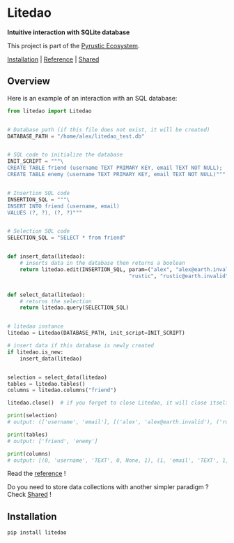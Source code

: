 <!-- Intro Text -->
# Litedao
<b> Intuitive interaction with SQLite database </b>

This project is part of the [Pyrustic Ecosystem](https://pyrustic.github.io).

[Installation](#installation) | [Reference](https://github.com/pyrustic/litedao/tree/master/docs/reference#readme) | [Shared](https://github.com/pyrustic/shared)


## Overview
Here is an example of an interaction with an SQL database:

```python
from litedao import Litedao


# Database path (if this file does not exist, it will be created)
DATABASE_PATH = "/home/alex/litedao_test.db"


# SQL code to initialize the database
INIT_SCRIPT = """\
CREATE TABLE friend (username TEXT PRIMARY KEY, email TEXT NOT NULL);
CREATE TABLE enemy (username TEXT PRIMARY KEY, email TEXT NOT NULL)"""


# Insertion SQL code
INSERTION_SQL = """\
INSERT INTO friend (username, email)
VALUES (?, ?), (?, ?)"""


# Selection SQL code
SELECTION_SQL = "SELECT * from friend"


def insert_data(litedao):
    # inserts data in the database then returns a boolean
    return litedao.edit(INSERTION_SQL, param=("alex", "alex@earth.invalid",
                                       "rustic", "rustic@earth.invalid"))


def select_data(litedao):
    # returns the selection
    return litedao.query(SELECTION_SQL)


# litedao instance
litedao = Litedao(DATABASE_PATH, init_script=INIT_SCRIPT)

# insert data if this database is newly created
if litedao.is_new:
    insert_data(litedao)


selection = select_data(litedao)
tables = litedao.tables()
columns = litedao.columns("friend")

litedao.close()  # if you forget to close Litedao, it will close itself at exit

print(selection)
# output: (['username', 'email'], [('alex', 'alex@earth.invalid'), ('rustic', 'rustic@earth.invalid')])

print(tables)
# output: ['friend', 'enemy']

print(columns)
# output: [(0, 'username', 'TEXT', 0, None, 1), (1, 'email', 'TEXT', 1, None, 0)]


```

Read the [reference](https://github.com/pyrustic/litedao/tree/master/docs/reference#readme) !

Do you need to store data collections with another simpler paradigm ? Check [Shared](https://github.com/pyrustic/shared) ! 

## Installation

```bash
pip install litedao
```

